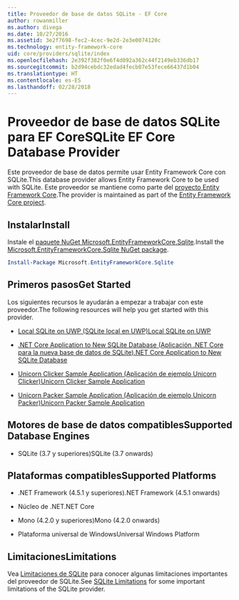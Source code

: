 ```yaml
---
title: Proveedor de base de datos SQLite - EF Core
author: rowanmiller
ms.author: divega
ms.date: 10/27/2016
ms.assetid: 3e2f7698-fec2-4cec-9e2d-2e3e0074120c
ms.technology: entity-framework-core
uid: core/providers/sqlite/index
ms.openlocfilehash: 2e392f382f0e6f4d092a362c44f2149eb336db17
ms.sourcegitcommit: b2d94cebdc32edad4fecb07e53fece66437d1b04
ms.translationtype: HT
ms.contentlocale: es-ES
ms.lasthandoff: 02/28/2018
---
```

# <a name="sqlite-ef-core-database-provider"></a><span data-ttu-id="5c217-102">Proveedor de base de datos SQLite para EF Core</span><span class="sxs-lookup"><span data-stu-id="5c217-102">SQLite EF Core Database Provider</span></span>

<span data-ttu-id="5c217-103">Este proveedor de base de datos permite usar Entity Framework Core con SQLite.</span><span class="sxs-lookup"><span data-stu-id="5c217-103">This database provider allows Entity Framework Core to be used with SQLite.</span></span> <span data-ttu-id="5c217-104">Este proveedor se mantiene como parte del [proyecto Entity Framework Core](https://github.com/aspnet/EntityFrameworkCore).</span><span class="sxs-lookup"><span data-stu-id="5c217-104">The provider is maintained as part of the [Entity Framework Core project](https://github.com/aspnet/EntityFrameworkCore).</span></span>

## <a name="install"></a><span data-ttu-id="5c217-105">Instalar</span><span class="sxs-lookup"><span data-stu-id="5c217-105">Install</span></span>

<span data-ttu-id="5c217-106">Instale el [paquete NuGet Microsoft.EntityFrameworkCore.Sqlite](https://www.nuget.org/packages/Microsoft.EntityFrameworkCore.Sqlite/).</span><span class="sxs-lookup"><span data-stu-id="5c217-106">Install the [Microsoft.EntityFrameworkCore.Sqlite NuGet package](https://www.nuget.org/packages/Microsoft.EntityFrameworkCore.Sqlite/).</span></span>

``` powershell
Install-Package Microsoft.EntityFrameworkCore.Sqlite
```

## <a name="get-started"></a><span data-ttu-id="5c217-107">Primeros pasos</span><span class="sxs-lookup"><span data-stu-id="5c217-107">Get Started</span></span>

<span data-ttu-id="5c217-108">Los siguientes recursos le ayudarán a empezar a trabajar con este proveedor.</span><span class="sxs-lookup"><span data-stu-id="5c217-108">The following resources will help you get started with this provider.</span></span>
* [<span data-ttu-id="5c217-109">Local SQLite on UWP (SQLite local en UWP)</span><span class="sxs-lookup"><span data-stu-id="5c217-109">Local SQLite on UWP</span></span>](../../get-started/uwp/getting-started.md)

* [<span data-ttu-id="5c217-110">.NET Core Application to New SQLite Database (Aplicación .NET Core para la nueva base de datos de SQLite)</span><span class="sxs-lookup"><span data-stu-id="5c217-110">.NET Core Application to New SQLite Database</span></span>](../../get-started/netcore/new-db-sqlite.md)

* [<span data-ttu-id="5c217-111">Unicorn Clicker Sample Application (Aplicación de ejemplo Unicorn Clicker)</span><span class="sxs-lookup"><span data-stu-id="5c217-111">Unicorn Clicker Sample Application</span></span>](https://github.com/rowanmiller/UnicornStore/tree/master/UnicornClicker/UWP)

* [<span data-ttu-id="5c217-112">Unicorn Packer Sample Application (Aplicación de ejemplo Unicorn Packer)</span><span class="sxs-lookup"><span data-stu-id="5c217-112">Unicorn Packer Sample Application</span></span>](https://github.com/rowanmiller/UnicornStore/tree/master/UnicornPacker)

## <a name="supported-database-engines"></a><span data-ttu-id="5c217-113">Motores de base de datos compatibles</span><span class="sxs-lookup"><span data-stu-id="5c217-113">Supported Database Engines</span></span>

* <span data-ttu-id="5c217-114">SQLite (3.7 y superiores)</span><span class="sxs-lookup"><span data-stu-id="5c217-114">SQLite (3.7 onwards)</span></span>

## <a name="supported-platforms"></a><span data-ttu-id="5c217-115">Plataformas compatibles</span><span class="sxs-lookup"><span data-stu-id="5c217-115">Supported Platforms</span></span>

* <span data-ttu-id="5c217-116">.NET Framework (4.5.1 y superiores)</span><span class="sxs-lookup"><span data-stu-id="5c217-116">.NET Framework (4.5.1 onwards)</span></span>

* <span data-ttu-id="5c217-117">Núcleo de .NET</span><span class="sxs-lookup"><span data-stu-id="5c217-117">.NET Core</span></span>

* <span data-ttu-id="5c217-118">Mono (4.2.0 y superiores)</span><span class="sxs-lookup"><span data-stu-id="5c217-118">Mono (4.2.0 onwards)</span></span>

* <span data-ttu-id="5c217-119">Plataforma universal de Windows</span><span class="sxs-lookup"><span data-stu-id="5c217-119">Universal Windows Platform</span></span>

## <a name="limitations"></a><span data-ttu-id="5c217-120">Limitaciones</span><span class="sxs-lookup"><span data-stu-id="5c217-120">Limitations</span></span>

<span data-ttu-id="5c217-121">Vea [Limitaciones de SQLite](limitations.md) para conocer algunas limitaciones importantes del proveedor de SQLite.</span><span class="sxs-lookup"><span data-stu-id="5c217-121">See [SQLite Limitations](limitations.md) for some important limitations of the SQLite provider.</span></span>
